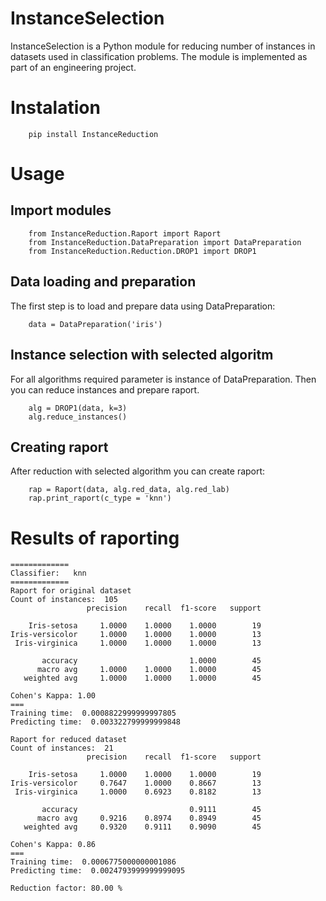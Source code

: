 # InstanceSelection

InstanceSelection is a Python module for reducing number of instances in datasets used in classification problems.
The module is implemented as part of an engineering project.

# Instalation
```
    pip install InstanceReduction
```

# Usage
## Import modules
```
    from InstanceReduction.Raport import Raport
    from InstanceReduction.DataPreparation import DataPreparation
    from InstanceReduction.Reduction.DROP1 import DROP1

```
## Data loading and preparation
The first step is to load and prepare data using DataPreparation:
```
    data = DataPreparation('iris')
```
## Instance selection with selected algoritm
For all algorithms required parameter is instance of DataPreparation. Then you can reduce instances and prepare raport.
```
    alg = DROP1(data, k=3)
    alg.reduce_instances()
```
## Creating raport
After reduction with selected algorithm you can create raport:
```
    rap = Raport(data, alg.red_data, alg.red_lab)
    rap.print_raport(c_type = 'knn')
```

# Results of raporting
```
=============
Classifier:   knn
=============
Raport for original dataset
Count of instances:  105
                 precision    recall  f1-score   support

    Iris-setosa     1.0000    1.0000    1.0000        19
Iris-versicolor     1.0000    1.0000    1.0000        13
 Iris-virginica     1.0000    1.0000    1.0000        13

       accuracy                         1.0000        45
      macro avg     1.0000    1.0000    1.0000        45
   weighted avg     1.0000    1.0000    1.0000        45

Cohen's Kappa: 1.00
===
Training time:  0.0008822999999997805
Predicting time:  0.003322799999999848

Raport for reduced dataset
Count of instances:  21
                 precision    recall  f1-score   support

    Iris-setosa     1.0000    1.0000    1.0000        19
Iris-versicolor     0.7647    1.0000    0.8667        13
 Iris-virginica     1.0000    0.6923    0.8182        13

       accuracy                         0.9111        45
      macro avg     0.9216    0.8974    0.8949        45
   weighted avg     0.9320    0.9111    0.9090        45

Cohen's Kappa: 0.86
===
Training time:  0.0006775000000001086
Predicting time:  0.0024793999999999095

Reduction factor: 80.00 %
```